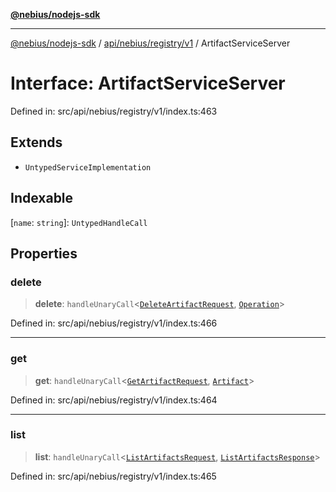 [**@nebius/nodejs-sdk**](../../../../../README.md)

***

[@nebius/nodejs-sdk](../../../../../README.md) / [api/nebius/registry/v1](../README.md) / ArtifactServiceServer

# Interface: ArtifactServiceServer

Defined in: src/api/nebius/registry/v1/index.ts:463

## Extends

- `UntypedServiceImplementation`

## Indexable

\[`name`: `string`\]: `UntypedHandleCall`

## Properties

### delete

> **delete**: `handleUnaryCall`\<[`DeleteArtifactRequest`](DeleteArtifactRequest.md), [`Operation`](../../../common/v1/interfaces/Operation.md)\>

Defined in: src/api/nebius/registry/v1/index.ts:466

***

### get

> **get**: `handleUnaryCall`\<[`GetArtifactRequest`](GetArtifactRequest.md), [`Artifact`](Artifact.md)\>

Defined in: src/api/nebius/registry/v1/index.ts:464

***

### list

> **list**: `handleUnaryCall`\<[`ListArtifactsRequest`](ListArtifactsRequest.md), [`ListArtifactsResponse`](ListArtifactsResponse.md)\>

Defined in: src/api/nebius/registry/v1/index.ts:465
